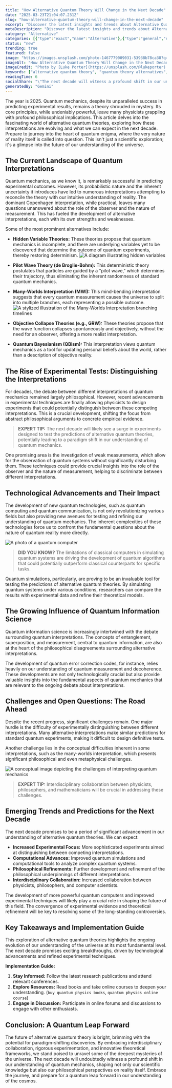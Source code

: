 ```yaml
---
title: "How Alternative Quantum Theory Will Change in the Next Decade"
date: "2025-03-23T21:04:07.231Z"
slug: "how-alternative-quantum-theory-will-change-in-the-next-decade"
excerpt: "Discover the latest insights and trends about Alternative Quantum Theory. This comprehensive guide covers everything you need to know about Alternative Quantum Theory in 2025."
metaDescription: "Discover the latest insights and trends about Alternative Quantum Theory. This comprehensive guide covers everything you need to know about Alternative Qua..."
category: "Alternative"
categories: [{"type":"exact","name":"Alternative"},{"type":"general","name":"Physics"},{"type":"medium","name":"Quantum Mechanics"},{"type":"specific","name":"Quantum Foundations"},{"type":"niche","name":"Interpretations"}]
status: "new"
trending: true
featured: false
image: "https://images.unsplash.com/photo-1467779009031-53938b78ca38?q=85&w=1200&fit=max&fm=webp&auto=compress"
imageAlt: "How Alternative Quantum Theory Will Change in the Next Decade"
imageCredit: "Photo by [Luke Porter](https://unsplash.com/@lukeporter) on Unsplash"
keywords: ["alternative quantum theory", "quantum theory alternatives", "interpretations of quantum mechanics", "quantum mechanics controversies", "hidden variable theories", "pilot wave theory", "many-worlds interpretation", "objective collapse theory", "buy quantum physics books", "quantum physics online course"]
readingTime: 6
socialShare: "\"The next decade will witness a profound shift in our understanding of quantum mechanics, potentially shattering our current view of reality itself.\""
generatedBy: "Gemini"
---
```




The year is 2025. Quantum mechanics, despite its unparalleled success in predicting experimental results, remains a theory shrouded in mystery.  Its core principles, while undeniably powerful, leave many physicists grappling with profound philosophical implications.  This article delves into the fascinating world of alternative quantum theories, exploring how these interpretations are evolving and what we can expect in the next decade.  Prepare to journey into the heart of quantum enigma, where the very nature of reality itself is called into question.  This isn't just a scientific exploration; it's a glimpse into the future of our understanding of the universe.

## The Current Landscape of Quantum Interpretations

Quantum mechanics, as we know it, is remarkably successful in predicting experimental outcomes. However, its probabilistic nature and the inherent uncertainty it introduces have led to numerous interpretations attempting to reconcile the theory with our intuitive understanding of reality.  The dominant Copenhagen interpretation, while practical, leaves many questions unanswered about the role of the observer and the nature of measurement.  This has fueled the development of alternative interpretations, each with its own strengths and weaknesses.

Some of the most prominent alternatives include:

* **Hidden Variable Theories:** These theories propose that quantum mechanics is incomplete, and there are underlying variables yet to be discovered that determine the outcome of quantum experiments, thereby restoring determinism.  ![A diagram illustrating hidden variables](https://images.unsplash.com/photo-1467779009031-53938b78ca38?q=85&w=1200&fit=max&fm=webp&auto=compress)

* **Pilot Wave Theory (de Broglie-Bohm):** This deterministic theory postulates that particles are guided by a "pilot wave," which determines their trajectory, thus eliminating the inherent randomness of standard quantum mechanics.

* **Many-Worlds Interpretation (MWI):** This mind-bending interpretation suggests that every quantum measurement causes the universe to split into multiple branches, each representing a possible outcome.  ![A stylized illustration of the Many-Worlds Interpretation branching timelines](https://images.unsplash.com/photo-1487875961445-47a00398c267?q=85&w=1200&fit=max&fm=webp&auto=compress)

* **Objective Collapse Theories (e.g., GRW):** These theories propose that the wave function collapses spontaneously and objectively, without the need for an observer, offering a more realist interpretation.

* **Quantum Bayesianism (QBism):**  This interpretation views quantum mechanics as a tool for updating personal beliefs about the world, rather than a description of objective reality.

##  The Rise of Experimental Tests: Distinguishing the Interpretations

For decades, the debate between different interpretations of quantum mechanics remained largely philosophical.  However, recent advancements in experimental techniques are finally allowing physicists to design experiments that could potentially distinguish between these competing interpretations.  This is a crucial development, shifting the focus from abstract philosophical arguments to concrete empirical evidence.

> **EXPERT TIP:**  The next decade will likely see a surge in experiments designed to test the predictions of alternative quantum theories, potentially leading to a paradigm shift in our understanding of quantum mechanics.

One promising area is the investigation of weak measurements, which allow for the observation of quantum systems without significantly disturbing them.  These techniques could provide crucial insights into the role of the observer and the nature of measurement, helping to discriminate between different interpretations.

##  Technological Advancements and Their Impact

The development of new quantum technologies, such as quantum computing and quantum communication, is not only revolutionizing various fields but also providing new avenues for testing and refining our understanding of quantum mechanics.  The inherent complexities of these technologies force us to confront the fundamental questions about the nature of quantum reality more directly.

![A photo of a quantum computer](https://images.unsplash.com/photo-1417144527634-653e3dec77b2?q=85&w=1200&fit=max&fm=webp&auto=compress)

> **DID YOU KNOW?** The limitations of classical computers in simulating quantum systems are driving the development of quantum algorithms that could potentially outperform classical counterparts for specific tasks.

Quantum simulations, particularly, are proving to be an invaluable tool for testing the predictions of alternative quantum theories.  By simulating quantum systems under various conditions, researchers can compare the results with experimental data and refine their theoretical models.

##  The Growing Influence of Quantum Information Science

Quantum information science is increasingly intertwined with the debate surrounding quantum interpretations.  The concepts of entanglement, superposition, and measurement, central to quantum information, are also at the heart of the philosophical disagreements surrounding alternative interpretations.

The development of quantum error correction codes, for instance, relies heavily on our understanding of quantum measurement and decoherence.  These developments are not only technologically crucial but also provide valuable insights into the fundamental aspects of quantum mechanics that are relevant to the ongoing debate about interpretations.

##  Challenges and Open Questions: The Road Ahead

Despite the recent progress, significant challenges remain.  One major hurdle is the difficulty of experimentally distinguishing between different interpretations.  Many alternative interpretations make similar predictions for standard quantum experiments, making it difficult to design definitive tests.

Another challenge lies in the conceptual difficulties inherent in some interpretations, such as the many-worlds interpretation, which presents significant philosophical and even metaphysical challenges.

![A conceptual image depicting the challenges of interpreting quantum mechanics](https://images.unsplash.com/photo-1641914568078-3b6e1aa2d987?q=85&w=1200&fit=max&fm=webp&auto=compress)

> **EXPERT TIP:**  Interdisciplinary collaboration between physicists, philosophers, and mathematicians will be crucial in addressing these challenges.

##  Emerging Trends and Predictions for the Next Decade

The next decade promises to be a period of significant advancement in our understanding of alternative quantum theories. We can expect:

* **Increased Experimental Focus:** More sophisticated experiments aimed at distinguishing between competing interpretations.
* **Computational Advances:**  Improved quantum simulations and computational tools to analyze complex quantum systems.
* **Philosophical Refinements:**  Further development and refinement of the philosophical underpinnings of different interpretations.
* **Interdisciplinary Collaboration:**  Increased collaboration between physicists, philosophers, and computer scientists.

The development of more powerful quantum computers and improved experimental techniques will likely play a crucial role in shaping the future of this field.  The convergence of experimental evidence and theoretical refinement will be key to resolving some of the long-standing controversies.

##  Key Takeaways and Implementation Guide

This exploration of alternative quantum theories highlights the ongoing evolution of our understanding of the universe at its most fundamental level.  The next decade promises exciting breakthroughs, driven by technological advancements and refined experimental techniques.

**Implementation Guide:**

1. **Stay Informed:**  Follow the latest research publications and attend relevant conferences.
2. **Explore Resources:** Read books and take online courses to deepen your understanding. (`buy quantum physics books`, `quantum physics online course`)
3. **Engage in Discussion:** Participate in online forums and discussions to engage with other enthusiasts.

## Conclusion: A Quantum Leap Forward

The future of alternative quantum theory is bright, brimming with the potential for paradigm-shifting discoveries.  By embracing interdisciplinary collaboration, rigorous experimentation, and innovative theoretical frameworks, we stand poised to unravel some of the deepest mysteries of the universe.  The next decade will undoubtedly witness a profound shift in our understanding of quantum mechanics, shaping not only our scientific knowledge but also our philosophical perspectives on reality itself.  Embrace the journey, and prepare for a quantum leap forward in our understanding of the cosmos.

